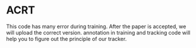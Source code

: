 # ACRT
This code has many error during training. After the paper is accepted, we will upload the correct version.
annotation in training and tracking code will help you to figure out the principle of our tracker.
